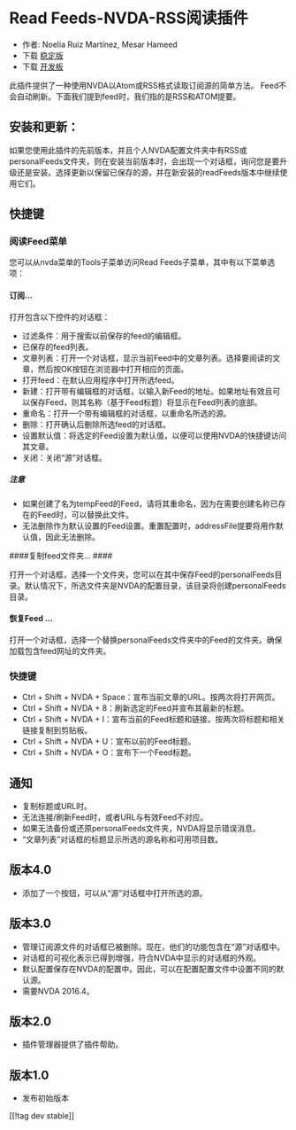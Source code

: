 # Read Feeds-NVDA-RSS阅读插件 #

* 作者: Noelia Ruiz Martínez, Mesar Hameed
* 下载 [稳定版][1]
* 下载 [开发板][2]

此插件提供了一种使用NVDA以Atom或RSS格式读取订阅源的简单方法。 Feed不会自动刷新。下面我们提到feed时，我们指的是RSS和ATOM提要。

## 安装和更新： ##

如果您使用此插件的先前版本，并且个人NVDA配置文件夹中有RSS或personalFeeds文件夹，则在安装当前版本时，会出现一个对话框，询问您是要升级还是安装。选择更新以保留已保存的源，并在新安装的readFeeds版本中继续使用它们。

## 快捷键 ##

### 阅读Feed菜单 ###

您可以从nvda菜单的Tools子菜单访问Read Feeds子菜单，其中有以下菜单选项：

#### 订阅... ####

打开包含以下控件的对话框：

* 过滤条件：用于搜索以前保存的feed的编辑框。
* 已保存的feed列表。
* 文章列表：打开一个对话框，显示当前Feed中的文章列表。选择要阅读的文章，然后按OK按钮在浏览器中打开相应的页面。
* 打开feed：在默认应用程序中打开所选feed。
* 新建：打开带有编辑框的对话框，以输入新Feed的地址。如果地址有效且可以保存Feed，则其名称（基于Feed标题）将显示在Feed列表的底部。
* 重命名：打开一个带有编辑框的对话框，以重命名所选的源。
* 删除：打开确认后删除所选feed的对话框。
* 设置默认值：将选定的Feed设置为默认值，以便可以使用NVDA的快捷键访问其文章。
* 关闭：关闭“源”对话框。

##### 注意 #####

* 如果创建了名为tempFeed的Feed，请将其重命名，因为在需要创建名称已存在的Feed时，可以替换此文件。
* 无法删除作为默认设置的Feed设置。重置配置时，addressFile提要将用作默认值，因此无法删除。

####复制feed文件夹... ####

打开一个对话框，选择一个文件夹，您可以在其中保存Feed的personalFeeds目录。默认情况下，所选文件夹是NVDA的配置目录，该目录将创建personalFeeds目录。

#### 恢复Feed ... ####

打开一个对话框，选择一个替换personalFeeds文件夹中的Feed的文件夹。确保加载包含feed网址的文件夹。

### 快捷键 ###

* Ctrl + Shift + NVDA + Space：宣布当前文章的URL。按两次将打开网页。
* Ctrl + Shift + NVDA + 8：刷新选定的Feed并宣布其最新的标题。
* Ctrl + Shift + NVDA + I：宣布当前的Feed标题和链接。按两次将标题和相关链接复制到剪贴板。
* Ctrl + Shift + NVDA + U：宣布以前的Feed标题。
* Ctrl + Shift + NVDA + O：宣布下一个Feed标题。

## 通知 ##

* 复制标题或URL时。
* 无法连接/刷新Feed时，或者URL与有效Feed不对应。
* 如果无法备份或还原personalFeeds文件夹，NVDA将显示错误消息。
* “文章列表”对话框的标题显示所选的源名称和可用项目数。



## 版本4.0 ##

* 添加了一个按钮，可以从“源”对话框中打开所选的源。

## 版本3.0 ##

* 管理订阅源文件的对话框已被删除。现在，他们的功能包含在“源”对话框中。
* 对话框的可视化表示已得到增强，符合NVDA中显示的对话框的外观。
* 默认配置保存在NVDA的配置中。因此，可以在配置配置文件中设置不同的默认源。
* 需要NVDA 2016.4。


## 版本2.0 ##

* 插件管理器提供了插件帮助。

## 版本1.0 ##

* 发布初始版本

[[!tag dev stable]]

[1]: https://addons.nvda-project.org/files/get.php?file=rf

[2]: https://addons.nvda-project.org/files/get.php?file=rf-dev
